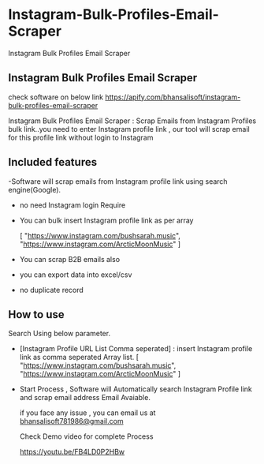 # Instagram-Bulk-Profiles-Email-Scraper
Instagram Bulk Profiles Email Scraper

## Instagram Bulk Profiles Email Scraper
check software on below link
https://apify.com/bhansalisoft/instagram-bulk-profiles-email-scraper

Instagram Bulk Profiles Email Scraper : Scrap Emails from Instagram Profiles bulk link..you need to enter Instagram profile link , our tool will scrap email for this profile link without login to Instagram

## Included features
-Software will scrap emails from Instagram profile link using search engine(Google).
- no need Instagram login Require
- You can bulk insert Instagram profile link as per array 
  
     [
        "https://www.instagram.com/bushsarah.music",
        "https://www.instagram.com/ArcticMoonMusic" 
     ]
- You can scrap B2B emails also
- you can export data into excel/csv
- no duplicate record 


## How to use
Search Using below parameter.
- [Instagram Profile URL List Comma seperated] : insert Instagram profile link as comma seperated Array list.
       [
        "https://www.instagram.com/bushsarah.music",
        "https://www.instagram.com/ArcticMoonMusic"
     ]
 - Start Process , Software will Automatically search Instagram Profile link and scrap email address Email Avaiable. 
    
   if you face any issue , you can email us at bhansalisoft781986@gmail.com

   Check Demo video for complete Process

   https://youtu.be/FB4LD0P2HBw
   



